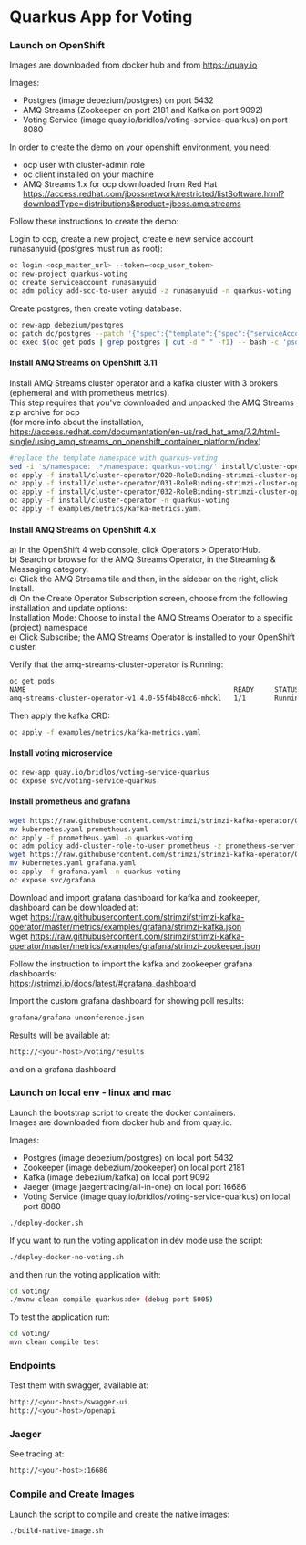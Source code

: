 Quarkus App for Voting
=============================

### Launch on OpenShift

Images are downloaded from docker hub and from https://quay.io

Images:
 - Postgres (image debezium/postgres) on port 5432
 - AMQ Streams (Zookeeper on port 2181 and Kafka on port 9092)
 - Voting Service (image quay.io/bridlos/voting-service-quarkus) on port 8080

In order to create the demo on your openshift environment, you need:
 - ocp user with cluster-admin role
 - oc client installed on your machine
 - AMQ Streams 1.x for ocp downloaded from Red Hat<br>
 https://access.redhat.com/jbossnetwork/restricted/listSoftware.html?downloadType=distributions&product=jboss.amq.streams

Follow these instructions to create the demo:

Login to ocp, create a new project, create e new service account runasanyuid (postgres must run as root):
```bash
oc login <ocp_master_url> --token=<ocp_user_token>
oc new-project quarkus-voting
oc create serviceaccount runasanyuid
oc adm policy add-scc-to-user anyuid -z runasanyuid -n quarkus-voting
```

Create postgres, then create voting database:
```bash
oc new-app debezium/postgres
oc patch dc/postgres --patch '{"spec":{"template":{"spec":{"serviceAccountName": "runasanyuid"}}}}'
oc exec $(oc get pods | grep postgres | cut -d " " -f1) -- bash -c 'psql -h localhost -p 5432 -U postgres -c "CREATE DATABASE voting;"'
```

#### Install AMQ Streams on OpenShift 3.11

Install AMQ Streams cluster operator and a kafka cluster with 3 brokers (ephemeral and with prometheus metrics).<br>
This step requires that you've downloaded and unpacked the AMQ Streams zip archive for ocp <br>
(for more info about the installation, https://access.redhat.com/documentation/en-us/red_hat_amq/7.2/html-single/using_amq_streams_on_openshift_container_platform/index)


```bash
#replace the template namespace with quarkus-voting
sed -i 's/namespace: .*/namespace: quarkus-voting/' install/cluster-operator/*RoleBinding*.yaml
oc apply -f install/cluster-operator/020-RoleBinding-strimzi-cluster-operator.yaml -n quarkus-voting
oc apply -f install/cluster-operator/031-RoleBinding-strimzi-cluster-operator-entity-operator-delegation.yaml -n quarkus-voting
oc apply -f install/cluster-operator/032-RoleBinding-strimzi-cluster-operator-topic-operator-delegation.yaml -n quarkus-voting
oc apply -f install/cluster-operator -n quarkus-voting
oc apply -f examples/metrics/kafka-metrics.yaml
```

#### Install AMQ Streams on OpenShift 4.x

a) In the OpenShift 4 web console, click Operators > OperatorHub.<br>
b) Search or browse for the AMQ Streams Operator, in the Streaming & Messaging category. <br>
c) Click the AMQ Streams tile and then, in the sidebar on the right, click Install.<br>
d) On the Create Operator Subscription screen, choose from the following installation and update options:<br>
   Installation Mode: Choose to install the AMQ Streams Operator to a specific (project) namespace <br>
e) Click Subscribe; the AMQ Streams Operator is installed to your OpenShift cluster.<br>


Verify that the amq-streams-cluster-operator is Running:<br>

```bash
oc get pods
NAME                                                   READY     STATUS    RESTARTS   AGE
amq-streams-cluster-operator-v1.4.0-55f4b48cc6-mhckl   1/1       Running   0          56s
```

Then apply the kafka CRD:
```bash
oc apply -f examples/metrics/kafka-metrics.yaml
```

#### Install voting microservice

```bash
oc new-app quay.io/bridlos/voting-service-quarkus
oc expose svc/voting-service-quarkus
```

#### Install prometheus and grafana

```bash
wget https://raw.githubusercontent.com/strimzi/strimzi-kafka-operator/0.10.0/metrics/examples/prometheus/kubernetes.yaml
mv kubernetes.yaml prometheus.yaml
oc apply -f prometheus.yaml -n quarkus-voting
oc adm policy add-cluster-role-to-user prometheus -z prometheus-server
wget https://raw.githubusercontent.com/strimzi/strimzi-kafka-operator/0.10.0/metrics/examples/grafana/kubernetes.yaml
mv kubernetes.yaml grafana.yaml
oc apply -f grafana.yaml -n quarkus-voting
oc expose svc/grafana
```

Download and import grafana dashboard for kafka and zookeeper, dashboard can be downloaded at:<br>
wget https://raw.githubusercontent.com/strimzi/strimzi-kafka-operator/master/metrics/examples/grafana/strimzi-kafka.json<br>
wget https://raw.githubusercontent.com/strimzi/strimzi-kafka-operator/master/metrics/examples/grafana/strimzi-zookeeper.json

Follow the instruction to import the kafka and zookeeper grafana dashboards:<br>
https://strimzi.io/docs/latest/#grafana_dashboard

Import the custom grafana dashboard for showing poll results:
```bash
grafana/grafana-unconference.json
```

Results will be available at:

```bash
http://<your-host>/voting/results
```

and on a grafana dashboard


### Launch on local env - linux and mac

Launch the bootstrap script to create the docker containers.<br>
Images are downloaded from docker hub and from quay.io.

Images:
 - Postgres (image debezium/postgres) on local port 5432
 - Zookeeper (image debezium/zookeeper) on local port 2181
 - Kafka (image debezium/kafka) on local port 9092
 - Jaeger (image jaegertracing/all-in-one) on local port 16686
 - Voting Service (image quay.io/bridlos/voting-service-quarkus) on local port 8080

```bash
./deploy-docker.sh
```

If you want to run the voting application in dev mode use the script:

```bash
./deploy-docker-no-voting.sh
```

and then run the voting application with:

```bash
cd voting/
./mvnw clean compile quarkus:dev (debug port 5005)
```

To test the application run:
```bash
cd voting/
mvn clean compile test
```


### Endpoints

Test them with swagger, available at:
```bash
http://<your-host>/swagger-ui
http://<your-host>/openapi
```


### Jaeger

See tracing at:<br>
```bash
http://<your-host>:16686
```


### Compile and Create Images

Launch the script to compile and create the native images:

```bash
./build-native-image.sh
```
